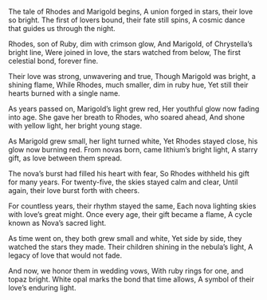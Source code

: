 The tale of Rhodes and Marigold begins,
A union forged in stars, their love so bright.
The first of lovers bound, their fate still spins,
A cosmic dance that guides us through the night.

Rhodes, son of Ruby, dim with crimson glow,
And Marigold, of Chrystella’s bright line,
Were joined in love, the stars watched from below,
The first celestial bond, forever fine.

Their love was strong, unwavering and true,
Though Marigold was bright, a shining flame,
While Rhodes, much smaller, dim in ruby hue,
Yet still their hearts burned with a single name.

As years passed on, Marigold’s light grew red,
Her youthful glow now fading into age.
She gave her breath to Rhodes, who soared ahead,
And shone with yellow light, her bright young stage.

As Marigold grew small, her light turned white,
Yet Rhodes stayed close, his glow now burning red.
From novas born, came lithium’s bright light,
A starry gift, as love between them spread.

The nova’s burst had filled his heart with fear,
So Rhodes withheld his gift for many years.
For twenty-five, the skies stayed calm and clear,
Until again, their love burst forth with cheers.

For countless years, their rhythm stayed the same,
Each nova lighting skies with love’s great might.
Once every age, their gift became a flame,
A cycle known as Nova’s sacred light.

As time went on, they both grew small and white,
Yet side by side, they watched the stars they made.
Their children shining in the nebula’s light,
A legacy of love that would not fade.

And now, we honor them in wedding vows,
With ruby rings for one, and topaz bright.
White opal marks the bond that time allows,
A symbol of their love’s enduring light.